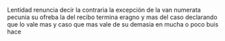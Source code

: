 Lentidad renuncia decir la contraria la excepción de la van numerata pecunia su ofreba la del recibo termina eragno y mas del caso declarando que lo vale mas y caso que mas vale de su demasia en mucha o poco buis hace